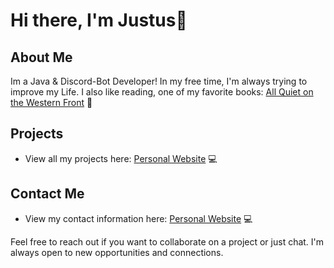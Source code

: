 # Hi there, I'm Justus👋

## About Me 

Im a Java & Discord-Bot Developer! In my free time, I'm always trying to improve my Life. I also like reading, one of my favorite books: [All Quiet on the Western Front](https://www.thriftbooks.com/w/all-quiet-on-the-western-front_harold-bloom_glencoe/247416/#edition=2396460&idiq=3443927) 📖

## Projects 

- View all my projects here: [Personal Website](https://justustobias.org) 💻

## Contact Me

- View my contact information here: [Personal Website](https://justustobias.org) 💻

Feel free to reach out if you want to collaborate on a project or just chat. I'm always open to new opportunities and connections.
